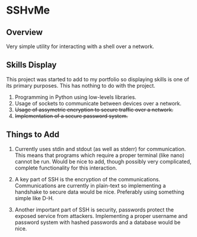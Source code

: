 # SSHvMe

## Overview
Very simple utility for interacting with a shell over a network.

## Skills Display
This project was started to add to my portfolio so displaying skills is one of its primary purposes.
This has nothing to do with the project.

1. Programming in Python using low-levels libraries.
2. Usage of sockets to communicate between devices over a network.
3. <s>Usage of assymetric encryption to secure traffic over a network.</s>
4. <s>Implementation of a secure password system.</s>

## Things to Add
1. Currently uses stdin and stdout (as well as stderr) for communication.
This means that programs which require a proper terminal (like nano) cannot be run.
Would be nice to add, though possibly very complicated, complete functionality for this interaction.

2. A key part of SSH is the encryption of the communications.
Communications are currently in plain-text so implementing a handshake to secure data would be nice.
Preferably using something simple like D-H.

3. Another important part of SSH is security, passwords protect the exposed service from attackers.
Implementing a proper username and password system with hashed passwords and a database would be nice.
